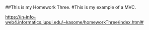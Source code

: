 ##This is my Homework Three.
#This is my example of a MVC.

https://in-info-web4.informatics.iupui.edu/~kasome/homeworkThree/index.html#
